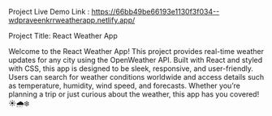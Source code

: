 Project Live Demo Link : https://66bb49be66193e1130f3f034--wdpraveenkrrweatherapp.netlify.app/

Project Title: React Weather App

Welcome to the React Weather App! This project provides real-time weather updates for any city using the OpenWeather API. Built with React and styled with CSS, this app is designed to be sleek, responsive, and user-friendly. Users can search for weather conditions worldwide and access details such as temperature, humidity, wind speed, and forecasts. Whether you’re planning a trip or just curious about the weather, this app has you covered! ☀️🌧️❄️
